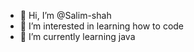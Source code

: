 - 👋 Hi, I’m @Salim-shah
- 👀 I’m interested in learning how to code
- 🌱 I’m currently learning java


<!---
Salim-shah/Salim-shah is a ✨ special ✨ repository because its `README.md` (this file) appears on your GitHub profile.
You can click the Preview link to take a look at your changes.
--->
